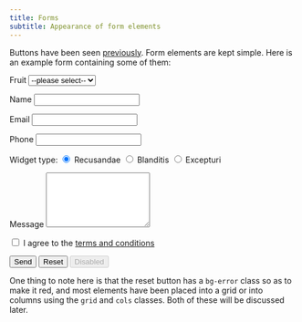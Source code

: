 ```yaml
---
title: Forms
subtitle: Appearance of form elements
---
```


Buttons have been seen [previously](../basics/). Form elements are kept simple. Here is an example form containing some of them:

<form>
<div class="grid-sm">
 <p>
  <label>Fruit</label>
  <select>
    <option selected="selected" value="1">--please select--</option>
	<option value="2">Apple</option>
    <option value="3">Orange</option>
    <option value="4">Banana</option>
    <option value="5">Papaya</option>
    <option value="6">Other</option>
	</select>
 </p>
 <p>
  <label>Name</label>
  <input type="text" name="name" required>
 </p>
</div>
<div class="grid-sm">
 <p>
  <label>Email</label>
  <input type="email" name="email" required>
 </p>
 <p>
  <label>Phone</label>
  <input type="text" name="phone">
 </p>
</div>
<div class="cols">
 <p class="cw3-sm">
  <label>Widget type:</label>
  <label><input checked name="type" type="radio" value="a"> Recusandae</label>
  <label><input name="type" type="radio" value="b"> Blanditis</label>
  <label><input name="type" type="radio" value="c"> Excepturi</label>
 </p>
 <p class="cw9-sm">
  <label>Message</label>
  <textarea rows="6"></textarea>
 </p>
</div>
 <p>
  <label>
  <input type="checkbox" id="checkbox" value="terms">
  I agree to the <a href="#">terms and conditions</a>
  </label>
 </p>

  <button>Send</button>
  <button type="reset" class="bg-error">Reset</button>
  <button disabled="disabled">Disabled</button>
</form>

One thing to note here is that the reset button has a `bg-error` class so as to make it red, and most elements have been placed into a grid or into columns using the `grid` and `cols` classes. Both of these will be discussed later.


